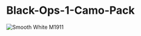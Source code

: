 # Black-Ops-1-Camo-Pack

![Smooth White M1911](https://github.com/devDrendos/Black-Ops-1-Camo-Pack/blob/main/Drendos%20Pack/pictures/19.JPG?raw=true)
